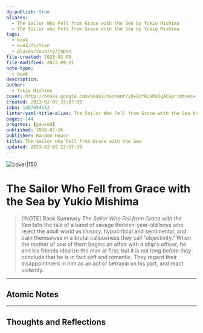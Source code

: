 ```yaml
---
dg-publish: true
aliases:
  - The Sailor Who Fell from Grace with the Sea by Yukio Mishima
  - The Sailor who Fell from Grace with the Sea by Yukio Mishima
tags:
  - book
  - book/fiction
  - places/country/japan
file-created: 2023-02-09
file-modified: 2023-09-21
note-type:
  - book
description: 
author:
  - Yukio Mishima
cover: http://books.google.com/books/content?id=8zYkLsMxSgAC&printsec=frontcover&img=1&zoom=1&source=gbs_api
created: 2023-02-09 23:57:39
isbn: 1407054112
linter-yaml-title-alias: The Sailor Who Fell from Grace with the Sea by Yukio Mishima
pages: 144
progress: [paused]
published: 2010-01-26
publisher: Random House
title: The Sailor who Fell from Grace with the Sea
updated: 2023-02-09 23:57:39
---
```


![cover|150](http://books.google.com/books/content?id=8zYkLsMxSgAC&printsec=frontcover&img=1&zoom=1&source=gbs_api)

# The Sailor Who Fell from Grace with the Sea by Yukio Mishima

> [!NOTE] Book Summary
> _The Sailor Who Fell from Grace with the Sea_ tells the tale of a band of savage thirteen-year-old boys who reject the adult world as illusory, hypocritical and sentimental, and train themselves in a brutal callousness they call "objectivity." When the mother of one of them begins an affair with a ship's officer, he and his friends idealize the man at first; but it is not long before they conclude that he is in fact soft and romantic. They regard their disappointment in him as an act of betrayal on his part, and react violently.

---

## Atomic Notes

---

## Thoughts and Reflections
